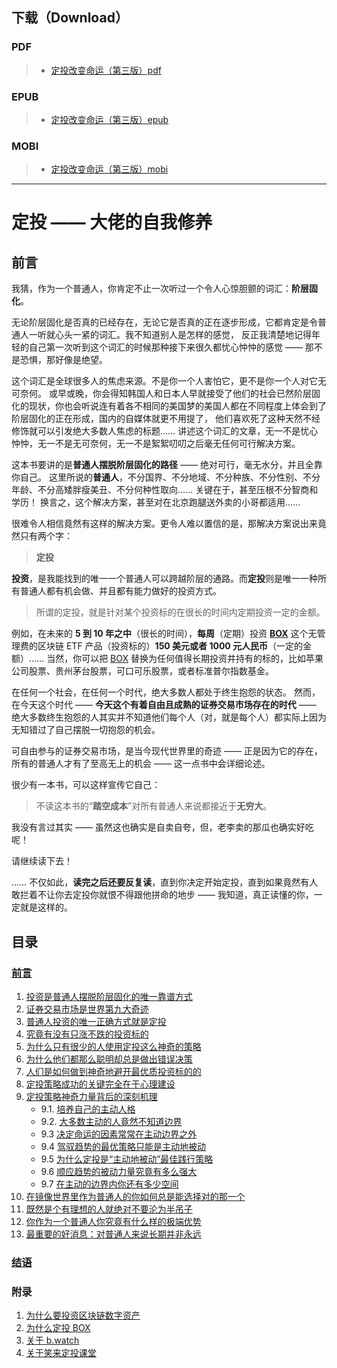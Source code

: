## 下载（Download）

### PDF

> * [定投改变命运（第三版）pdf](https://github.com/xiaolai/regular-investing-in-box/raw/master/docs/pdf/on-regularinvesting-cn.pdf)

### EPUB
> * [定投改变命运（第三版）epub](https://github.com/xiaolai/regular-investing-in-box/raw/master/docs/epub/OnRegularInvesting_cn.epub)

### MOBI
> * [定投改变命运（第三版）mobi](https://github.com/xiaolai/regular-investing-in-box/raw/master/docs/mobi/OnRegularInvesting_cn.mobi)

-----

# 定投 —— 大佬的自我修养
## 前言

我猜，作为一个普通人，你肯定不止一次听过一个令人心惊胆颤的词汇：**阶层固化**。

无论阶层固化是否真的已经存在，无论它是否真的正在逐步形成，它都肯定是令普通人一听就心头一紧的词汇。我不知道别人是怎样的感觉，
反正我清楚地记得年轻的自己第一次听到这个词汇的时候那种接下来很久都忧心忡忡的感觉  —— 那不是恐惧，那好像是绝望。

这个词汇是全球很多人的焦虑来源。不是你一个人害怕它，更不是你一个人对它无可奈何。
或早或晚，你会得知韩国人和日本人早就接受了他们的社会已然阶层固化的现状，你也会听说连有着各不相同的美国梦的美国人都在不同程度上体会到了阶层固化的正在形成，国内的自媒体就更不用提了，
他们喜欢死了这种天然不经修饰就可以引发绝大多数人焦虑的标题…… 讲述这个词汇的文章，无一不是忧心忡忡，无一不是无可奈何，无一不是絮絮叨叨之后毫无任何可行解决方案。

这本书要讲的是**普通人摆脱阶层固化的路径** —— 绝对可行，毫无水分，并且全靠你自己。
这里所说的**普通人**，不分国界、不分地域、不分种族、不分性别、不分年龄、不分高矮胖瘦美丑、不分何种性取向…… 关键在于，甚至压根不分智商和学历！
换言之，这个解决方案，甚至对在北京跑腿送外卖的小哥都适用……

很难令人相信竟然有这样的解决方案。更令人难以置信的是，那解决方案说出来竟然只有两个字：

> **定投**

**投资**，是我能找到的唯一一个普通人可以跨越阶层的通路。而**定投**则是唯一一种所有普通人都有机会做、并且都有能力做好的投资方式。

> 所谓的定投，就是针对某个投资标的在很长的时间内定期投资一定的金额。

例如，在未来的 **5 到 10 年之中**（很长的时间），**每周**（定期）投资 **[BOX](https://b.watch)** 
这个无管理费的区块链 ETF 产品（投资标的）**150 美元或者 1000 元人民币**（一定的金额）…… 
当然，你可以把 [BOX](https://b.watch) 替换为任何值得长期投资并持有的标的，比如苹果公司股票、贵州茅台股票，可口可乐股票，或者标准普尔指数基金。

在任何一个社会，在任何一个时代，绝大多数人都处于终生抱怨的状态。
然而，在今天这个时代 —— **今天这个有着自由且成熟的证券交易市场存在的时代** —— 绝大多数终生抱怨的人其实并不知道他们每个人（对，就是每个人）都实际上因为无知错过了自己摆脱一切抱怨的机会。

可自由参与的证券交易市场，是当今现代世界里的奇迹 —— 正是因为它的存在，所有的普通人才有了至高无上的机会 —— 这一点书中会详细论述。

很少有一本书，可以这样宣传它自己：

> 不读这本书的“**踏空成本**”对所有普通人来说都接近于**无穷大**。

我没有言过其实 —— 虽然这也确实是自卖自夸，但，老李卖的那瓜也确实好吃呢！

请继续读下去！

…… 不仅如此，**读完之后还要反复读**，直到你决定开始定投，直到如果竟然有人敢拦着不让你去定投你就恨不得跟他拼命的地步 —— 我知道，真正读懂的你，一定就是这样的。

## 目录

### [前言](README.md)

1. [投资是普通人摆脱阶层固化的唯一靠谱方式](lib/01.md)
2. [证券交易市场是世界第九大奇迹](lib/02.md)
3. [普通人投资的唯一正确方式就是定投](lib/03.md)
4. [究竟有没有只涨不跌的投资标的](lib/04.md)
5. [为什么只有很少的人使用定投这么神奇的策略](lib/05.md)
6. [为什么他们都那么聪明却总是做出错误决策](lib/06.md)
7. [人们是如何做到神奇地避开最优质投资标的的](lib/07.md)
8. [定投策略成功的关键完全在于心理建设](lib/08.md)
9. [定投策略神奇力量背后的深刻机理](lib/09.1.md)
    - 9.1. [培养自己的主动人格](lib/09.1.md)
    - 9.2. [大多数主动的人竟然不知道边界](lib/09.2.md)
    - 9.3 [决定命运的因素常常在主动边界之外](lib/09.3.md)
    - 9.4 [驾驭趋势的最优策略只能是主动地被动](lib/09.4.md)
    - 9.5 [为什么定投是“主动地被动”最佳践行策略](lib/09.5.md)
    - 9.6 [顺应趋势的被动力量究竟有多么强大](lib/09.6.md)
    - 9.7 [在主动的边界内你还有多少空间](lib/09.7.md)
10. [在镜像世界里作为普通人的你如何总是能选择对的那一个](lib/10.md)
11. [既然是个有理想的人就绝对不要沦为半吊子](lib/11.md)
12. [你作为一个普通人你究竟有什么样的极端优势](lib/12.md)
13. [最重要的好消息：对普通人来说长期并非永远](lib/13.md)

### [结语](lib/Finale.md)

### 附录

1. [为什么要投资区块链数字资产](z-appendix.01.md)
2. [为什么定投 BOX](z-appendix.02.md)
3. [关于 b.watch](z-appendix.03.md)
4. [关于笑来定投课堂](z-appendix.04.md)
